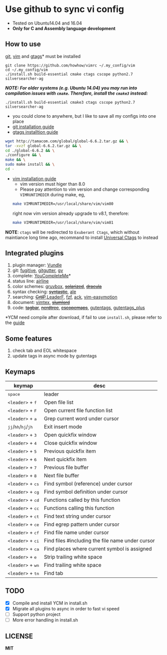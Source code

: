 # Use github to sync vi config
- Tested on Ubuntu14.04 and 16.04
- **Only for C and Assembly language development**

## How to use
[git](https://git-scm.com/), [vim](https://github.com/vim/vim) and [gtags](https://www.gnu.org/software/global/global.html)* must be installed
```
git clone https://github.com/howhow/vimrc ~/.my_config/vim
cd ~/.my_config/vim
./install.sh build-essential cmake ctags cscope python2.7 silversearcher-ag
```
**_NOTE: For older systems (e.g. Ubuntu 14.04) you may run into compilation
issues with `cmake`. Therefore, install the `cmake3` instead:_**
```
./install.sh build-essential cmake3 ctags cscope python2.7 silversearcher-ag
```

- you could clone to anywhere, but I like to save all my configs into one place
- [git installation guide](https://gist.github.com/derhuerst/1b15ff4652a867391f03)
- [gtags installtion guide](https://www.gnu.org/software/global/download.html)
```bash
wget http://tamacom.com/global/global-6.6.2.tar.gz && \
tar -xvzf global-6.6.2.tar.gz && \
cd ./global-6.6.2 && \
./configure && \
make && \
sudo make install && \
cd -
```
- [vim installation guide](https://github.com/Valloric/YouCompleteMe/wiki/Building-Vim-from-source)
  - vim version must higer than 8.0
  - Please pay attention to vim version and change corresponding `VIMRUNTIMEDIR` during make, eg,
  ```bash
  make VIMRUNTIMEDIR=/usr/local/share/vim/vim80
  ```
  right now vim version already upgrade to v8.1, therefore:
  ```bash
  make VIMRUNTIMEDIR=/usr/local/share/vim/vim81
  ```
 **NOTE**: `ctags` will be redirected to `Exuberant Ctags`, which without maintiance long time ago, recommand to install [Universal Ctags](https://github.com/universal-ctags/ctags) to instead

## Integrated plugins
1. plugin manager: [Vundle](https://github.com/VundleVim/Vundle.vim)
2. git: [fugitive](https://github.com/tpope/vim-fugitive), [gitgutter](https://github.com/airblade/vim-gitgutter), [gv](https://github.com/junegunn/gv.vim)
3. complete: [YouCompleteMe](https://github.com/Valloric/YouCompleteMe)*
4. status line: [airline](https://github.com/vim-airline/vim-airline)
5. color schemes: [gruvbox](https://github.com/morhetz/gruvbox), ~~[solarized](https://github.com/altercation/solarized)~~, ~~[dracula](https://draculatheme.com/vim/)~~
6. syntax checking: ~~[syntastic](https://github.com/vim-syntastic/syntastic)~~, [ale](https://github.com/w0rp/ale)
7. searching: ~~[CrtlP](https://github.com/ctrlpvim/ctrlp.vim)~~,[LeaderF](https://github.com/Yggdroot/LeaderF), [fzf](https://github.com/junegunn/fzf), [ack](https://github.com/mileszs/ack.vim), [vim-easymotion](https://github.com/easymotion/vim-easymotion)
8. document: [vimtex](https://github.com/lervag/vimtex), ~~[slumlord](https://github.com/scrooloose/vim-slumlord)~~
9. code: ~~[tagbar](https://github.com/majutsushi/tagbar)~~, ~~[nerdtree](https://github.com/scrooloose/nerdtree)~~, ~~[cscopemaps](https://github.com/steffanc/cscopemaps.vim)~~, [gutentags](https://github.com/ludovicchabant/vim-gutentags), [gutentags_plus](https://github.com/skywind3000/gutentags_plus)

*YCM need compile after download, if fail to use `install.sh`, please refer to the [guide](https://github.com/Valloric/YouCompleteMe#installation)

## Some features
1. check tab and EOL whitespace
2. update tags in async mode by gutentags

## Keymaps

| keymap | desc |
|--------|------|
| <kbd>space</kbd> | leader |
| `<leader>` + <kbd>f</kbd> | Open file list |
| `<leader>` + <kbd>F</kbd> | Open current file function list |
| `<leader>` + <kbd>a</kbd> | Grep current word under cursor |
| <kbd>j</kbd><kbd>j</kbd>/<kbd>h</kbd><kbd>h</kbd>/<kbd>h</kbd><kbd>j</kbd>/<kbd>j</kbd><kbd>h</kbd> | Exit insert mode |
| `<leader>` + <kbd>3</kbd> | Open quickfix window |
| `<leader>` + <kbd>4</kbd> | Close quickfix window |
| `<leader>` + <kbd>5</kbd> | Previous quickfix item |
| `<leader>` + <kbd>6</kbd> | Next quickfix item |
| `<leader>` + <kbd>7</kbd> | Previous file buffer |
| `<leader>` + <kbd>8</kbd> | Next file buffer |
| `<leader>` + <kbd>c</kbd><kbd>s</kbd> | Find symbol (reference) under cursor |
| `<leader>` + <kbd>c</kbd><kbd>g</kbd> | Find symbol definition under cursor |
| `<leader>` + <kbd>c</kbd><kbd>d</kbd> | Functions called by this function |
| `<leader>` + <kbd>c</kbd><kbd>c</kbd> | Functions calling this function |
| `<leader>` + <kbd>c</kbd><kbd>t</kbd> | Find text string under cursor |
| `<leader>` + <kbd>c</kbd><kbd>e</kbd> | Find egrep pattern under cursor |
| `<leader>` + <kbd>c</kbd><kbd>f</kbd> | Find file name under cursor |
| `<leader>` + <kbd>c</kbd><kbd>i</kbd> | Find files #including the file name under cursor |
| `<leader>` + <kbd>c</kbd><kbd>a</kbd> | Find places where current symbol is assigned |
| `<leader>` + <kbd>e</kbd> | Strip trailing white space |
| `<leader>` + <kbd>w</kbd><kbd>n</kbd> | Find trailing white space |
| `<leader>` + <kbd>t</kbd><kbd>n</kbd> | Find tab |

## TODO
- [x] Compile and install YCM in install.sh
- [x] Migrate all plugins to async in order to fast vi speed
- [ ] Support python project
- [ ] More error handling in install.sh

## LICENSE
**MIT**
